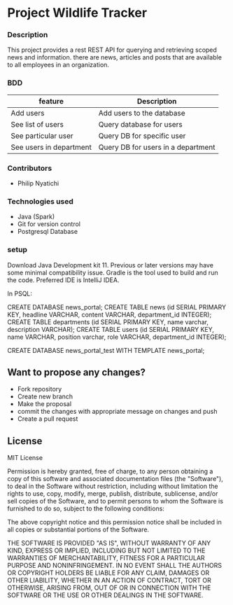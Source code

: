 # Project Wildlife Tracker
### Description
This project provides a rest REST API for querying and retrieving scoped news and information. 
there are news, articles and posts that are available to all employees in an organization. 

### BDD
|feature     |Description      |
|------------|------------------
|Add users | Add users to the database|
|See list of users|Query database for users|
|See particular user|Query DB for specific user|
|See users in department|Query DB for users in a department|


### Contributors
* Philip Nyatichi 


### Technologies used 
* Java (Spark)
* Git for version control
* Postgresql Database

### setup
Download Java Development kit 11. Previous or later versions may
have some minimal compatibility issue. Gradle is the tool used to 
build and run the code. Preferred IDE is IntelliJ IDEA.

In PSQL:

CREATE DATABASE news_portal;
CREATE TABLE news (id SERIAL PRIMARY KEY, headline VARCHAR, content VARCHAR, department_id INTEGER);
CREATE TABLE departments (id SERIAL PRIMARY KEY, name varchar, description VARCHAR);
CREATE TABLE users (id SERIAL PRIMARY KEY, name VARCHAR, position varchar, role VARCHAR, department_id INTEGER);

CREATE DATABASE news_portal_test WITH TEMPLATE news_portal;

## Want to propose any changes?
- Fork repository
- Create new branch
- Make the proposal
- commit the changes with appropriate message on changes and push
- Create a pull request

## License
MIT License

Permission is hereby granted, free of charge, to any person obtaining a copy
of this software and associated documentation files (the "Software"), to deal
in the Software without restriction, including without limitation the rights
to use, copy, modify, merge, publish, distribute, sublicense, and/or sell
copies of the Software, and to permit persons to whom the Software is
furnished to do so, subject to the following conditions:

The above copyright notice and this permission notice shall be included in all
copies or substantial portions of the Software.

THE SOFTWARE IS PROVIDED "AS IS", WITHOUT WARRANTY OF ANY KIND, EXPRESS OR
IMPLIED, INCLUDING BUT NOT LIMITED TO THE WARRANTIES OF MERCHANTABILITY,
FITNESS FOR A PARTICULAR PURPOSE AND NONINFRINGEMENT. IN NO EVENT SHALL THE
AUTHORS OR COPYRIGHT HOLDERS BE LIABLE FOR ANY CLAIM, DAMAGES OR OTHER
LIABILITY, WHETHER IN AN ACTION OF CONTRACT, TORT OR OTHERWISE, ARISING FROM,
OUT OF OR IN CONNECTION WITH THE SOFTWARE OR THE USE OR OTHER DEALINGS IN THE
SOFTWARE.